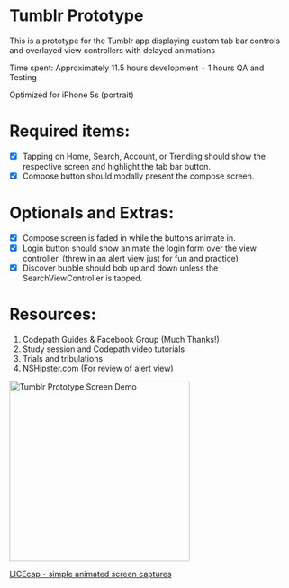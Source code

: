 # Tumblr Prototype

This is a prototype for the Tumblr app displaying custom tab bar controls and overlayed view controllers with delayed animations


Time spent: Approximately 11.5 hours development + 1 hours QA and Testing

Optimized for iPhone 5s (portrait)

# Required items:

- [x] Tapping on Home, Search, Account, or Trending should show the respective screen and highlight the tab bar button.
- [x] Compose button should modally present the compose screen.

# Optionals and Extras:

- [x] Compose screen is faded in while the buttons animate in.
- [x] Login button should show animate the login form over the view controller. (threw in an alert view just for fun and practice)
- [x] Discover bubble should bob up and down unless the SearchViewController is tapped.

# Resources:

1. Codepath Guides & Facebook Group (Much Thanks!)
1. Study session and Codepath video tutorials
2. Trials and tribulations
3. NSHipster.com (For review of alert view)

<img src="https://github.com/losifer/codepath-tumblr/blob/master/Tumblr.gif" alt="Tumblr Prototype Screen Demo" width="320" />

<a href="http://www.cockos.com/licecap/">LICEcap - simple animated screen captures</a>